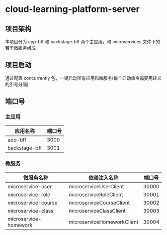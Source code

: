 # cloud-learning-platform-server

## 项目架构

本项目分为 app-bff 和 backstage-bff 两个主应用，和 microservices 文件下的若干微服务组成

## 项目启动

通过配置 concurrently 包，一键启动所有应用和微服务(每个启动命令需要用转义的引号分隔)

## 端口号

### 主应用

| 应用名称      | 端口号 |
| ------------- | ------ |
| app-bff       | 3000   |
| backstage-bff | 3001   |

### 微服务

| 微服务名称            | 依赖注入名称               | 端口号 |
| --------------------- | -------------------------- | ------ |
| microservice-user     | microserviceUserClient     | 30000  |
| microservice-role     | microserviceRoleClient     | 30001  |
| microservice-course   | microserviceCourseClient   | 30002  |
| microservice-class    | microserviceClassClient    | 30003  |
| microservice-homework | microserviceHomeworkClient | 30004  |
